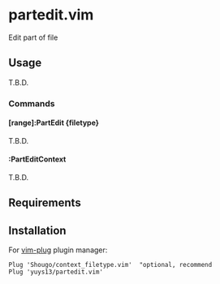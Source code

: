 # partedit.vim

Edit part of file

## Usage

T.B.D.

### Commands

#### [range]:PartEdit {filetype}

T.B.D.

#### :PartEditContext

T.B.D.

## Requirements

## Installation

For [vim-plug](https://github.com/junegunn/vim-plug) plugin manager:

```vim
Plug 'Shougo/context_filetype.vim'  "optional, recommend
Plug 'yuys13/partedit.vim'
```
